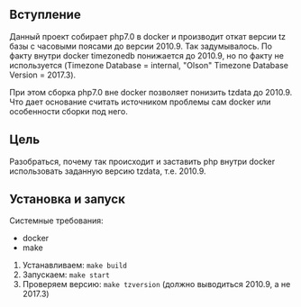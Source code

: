 ## Вступление
Данный проект собирает php7.0 в docker и производит откат версии tz базы
с часовыми поясами до версии 2010.9. Так задумывалось. По факту внутри docker
timezonedb понижается до 2010.9, но по факту не используется (Timezone Database = internal,
"Olson" Timezone Database Version = 2017.3).

При этом сборка php7.0 вне docker позволяет понизить tzdata до 2010.9. Что дает основание считать
источником проблемы сам docker или особенности сборки под него.

## Цель
Разобраться, почему так происходит и заставить php внутри docker использовать заданную
версию tzdata, т.е. 2010.9.

## Установка и запуск
Системные требования:
 * docker
 * make

1. Устанавливаем: `make build`
1. Запускаем: `make start`
1. Проверяем версию: `make tzversion` (должно выводиться 2010.9, а не 2017.3)
